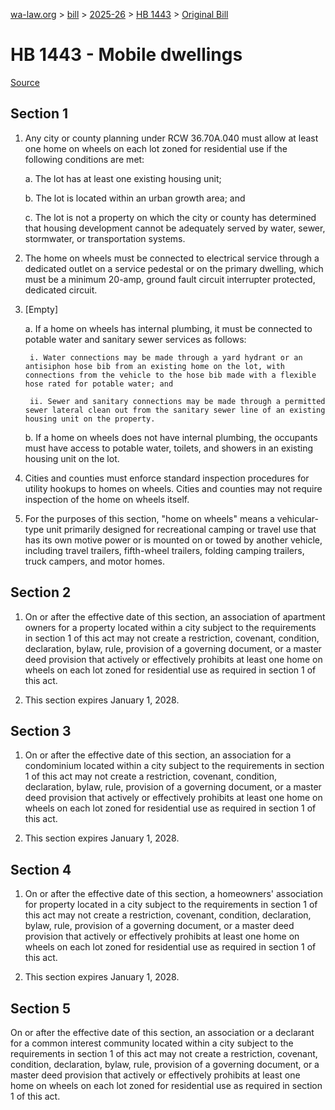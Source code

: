 [wa-law.org](/) > [bill](/bill/) > [2025-26](/bill/2025-26/) > [HB 1443](/bill/2025-26/hb/1443/) > [Original Bill](/bill/2025-26/hb/1443/1/)

# HB 1443 - Mobile dwellings

[Source](http://lawfilesext.leg.wa.gov/biennium/2025-26/Pdf/Bills/House%20Bills/1443.pdf)

## Section 1
1. Any city or county planning under RCW 36.70A.040 must allow at least one home on wheels on each lot zoned for residential use if the following conditions are met:

    a. The lot has at least one existing housing unit;

    b. The lot is located within an urban growth area; and

    c. The lot is not a property on which the city or county has determined that housing development cannot be adequately served by water, sewer, stormwater, or transportation systems.

2. The home on wheels must be connected to electrical service through a dedicated outlet on a service pedestal or on the primary dwelling, which must be a minimum 20-amp, ground fault circuit interrupter protected, dedicated circuit.

3. [Empty]

    a. If a home on wheels has internal plumbing, it must be connected to potable water and sanitary sewer services as follows:

        i. Water connections may be made through a yard hydrant or an antisiphon hose bib from an existing home on the lot, with connections from the vehicle to the hose bib made with a flexible hose rated for potable water; and

        ii. Sewer and sanitary connections may be made through a permitted sewer lateral clean out from the sanitary sewer line of an existing housing unit on the property.

    b. If a home on wheels does not have internal plumbing, the occupants must have access to potable water, toilets, and showers in an existing housing unit on the lot.

4. Cities and counties must enforce standard inspection procedures for utility hookups to homes on wheels. Cities and counties may not require inspection of the home on wheels itself.

5. For the purposes of this section, "home on wheels" means a vehicular-type unit primarily designed for recreational camping or travel use that has its own motive power or is mounted on or towed by another vehicle, including travel trailers, fifth-wheel trailers, folding camping trailers, truck campers, and motor homes.

## Section 2
1. On or after the effective date of this section, an association of apartment owners for a property located within a city subject to the requirements in section 1 of this act may not create a restriction, covenant, condition, declaration, bylaw, rule, provision of a governing document, or a master deed provision that actively or effectively prohibits at least one home on wheels on each lot zoned for residential use as required in section 1 of this act.

2. This section expires January 1, 2028.

## Section 3
1. On or after the effective date of this section, an association for a condominium located within a city subject to the requirements in section 1 of this act may not create a restriction, covenant, condition, declaration, bylaw, rule, provision of a governing document, or a master deed provision that actively or effectively prohibits at least one home on wheels on each lot zoned for residential use as required in section 1 of this act.

2. This section expires January 1, 2028.

## Section 4
1. On or after the effective date of this section, a homeowners' association for property located in a city subject to the requirements in section 1 of this act may not create a restriction, covenant, condition, declaration, bylaw, rule, provision of a governing document, or a master deed provision that actively or effectively prohibits at least one home on wheels on each lot zoned for residential use as required in section 1 of this act.

2. This section expires January 1, 2028.

## Section 5
On or after the effective date of this section, an association or a declarant for a common interest community located within a city subject to the requirements in section 1 of this act may not create a restriction, covenant, condition, declaration, bylaw, rule, provision of a governing document, or a master deed provision that actively or effectively prohibits at least one home on wheels on each lot zoned for residential use as required in section 1 of this act.
